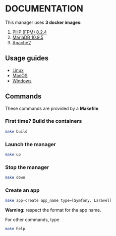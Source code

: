 # DOCUMENTATION

This manager uses **3 docker images**:

1. [PHP (FPM) 8.2.4](https://hub.docker.com/_/php)
2. [MariaDB 10.9.5](https://hub.docker.com/_/mariadb)
3. [Apache2](https://hub.docker.com/_/httpd)

## Usage guides

- [Linux](./docs/LINUX.md)
- [MacOS](./docs/MACOS.md)
- [Windows](./docs/WINDOWS.md)

## Commands

These commands are provided by a **Makefile**.

### First time? Build the containers

```sh
make build
```

### Launch the manager

```sh
make up
```

### Stop the manager

```sh
make down
```

### Create an app

```sh
make app-create app_name type=[Symfony, Laravel]
```

**Warning:** respect the format for the app name.

For other commands, type

```sh
make help
```
